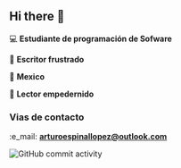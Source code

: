 ## Hi there 👋

:computer: **Estudiante de programación de Sofware**

:pencil: **Escritor frustrado**

:round_pushpin: **Mexico**

:book: **Lector empedernido**

### Vias de contacto

:e_mail: **arturoespinallopez@outlook.com**

![GitHub commit activity](https://img.shields.io/github/commit-activity/w/SpikyWiky/SpikyWiky)
